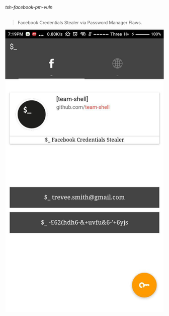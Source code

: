 ###### tsh-facebook-pm-vuln
> Facebook Credentials Stealer via Password Manager Flaws.

![](sample.jpg)
